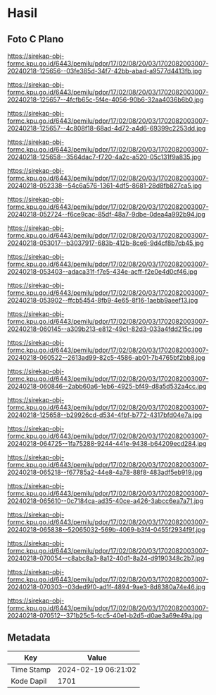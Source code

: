 # Hasil

## Foto C Plano

https://sirekap-obj-formc.kpu.go.id/6443/pemilu/pdpr/17/02/08/20/03/1702082003007-20240218-125656--03fe385d-34f7-42bb-abad-a9577d4413fb.jpg

https://sirekap-obj-formc.kpu.go.id/6443/pemilu/pdpr/17/02/08/20/03/1702082003007-20240218-125657--4fcfb65c-5f4e-4056-90b6-32aa4036b6b0.jpg

https://sirekap-obj-formc.kpu.go.id/6443/pemilu/pdpr/17/02/08/20/03/1702082003007-20240218-125657--4c808f18-68ad-4d72-a4d6-69399c2253dd.jpg

https://sirekap-obj-formc.kpu.go.id/6443/pemilu/pdpr/17/02/08/20/03/1702082003007-20240218-125658--3564dac7-f720-4a2c-a520-05c131f9a835.jpg

https://sirekap-obj-formc.kpu.go.id/6443/pemilu/pdpr/17/02/08/20/03/1702082003007-20240218-052338--54c6a576-1361-4df5-8681-28d8fb827ca5.jpg

https://sirekap-obj-formc.kpu.go.id/6443/pemilu/pdpr/17/02/08/20/03/1702082003007-20240218-052724--f6ce9cac-85df-48a7-9dbe-0dea4a992b94.jpg

https://sirekap-obj-formc.kpu.go.id/6443/pemilu/pdpr/17/02/08/20/03/1702082003007-20240218-053017--b3037917-683b-412b-8ce6-9d4cf8b7cb45.jpg

https://sirekap-obj-formc.kpu.go.id/6443/pemilu/pdpr/17/02/08/20/03/1702082003007-20240218-053403--adaca31f-f7e5-434e-acff-f2e0e4d0cf46.jpg

https://sirekap-obj-formc.kpu.go.id/6443/pemilu/pdpr/17/02/08/20/03/1702082003007-20240218-053902--ffcb5454-8fb9-4e65-8f16-1aebb9aeef13.jpg

https://sirekap-obj-formc.kpu.go.id/6443/pemilu/pdpr/17/02/08/20/03/1702082003007-20240218-060145--a309b213-e812-49c1-82d3-033a4fdd215c.jpg

https://sirekap-obj-formc.kpu.go.id/6443/pemilu/pdpr/17/02/08/20/03/1702082003007-20240218-060522--2613ad99-82c5-4586-ab01-7b4765bf2bb8.jpg

https://sirekap-obj-formc.kpu.go.id/6443/pemilu/pdpr/17/02/08/20/03/1702082003007-20240218-060846--2abb60a6-1eb6-4925-bf49-d8a5d532a4cc.jpg

https://sirekap-obj-formc.kpu.go.id/6443/pemilu/pdpr/17/02/08/20/03/1702082003007-20240218-125658--b29926cd-d534-4fbf-b772-4317bfd04e7a.jpg

https://sirekap-obj-formc.kpu.go.id/6443/pemilu/pdpr/17/02/08/20/03/1702082003007-20240218-064725--1fa75288-9244-441e-9438-b64209ecd284.jpg

https://sirekap-obj-formc.kpu.go.id/6443/pemilu/pdpr/17/02/08/20/03/1702082003007-20240218-065218--f67785a2-44e8-4a78-88f8-483adf5eb919.jpg

https://sirekap-obj-formc.kpu.go.id/6443/pemilu/pdpr/17/02/08/20/03/1702082003007-20240218-065610--0c7184ca-ad35-40ce-a426-3abcc6ea7a71.jpg

https://sirekap-obj-formc.kpu.go.id/6443/pemilu/pdpr/17/02/08/20/03/1702082003007-20240218-065838--52065032-569b-4069-b3f4-0455f2934f9f.jpg

https://sirekap-obj-formc.kpu.go.id/6443/pemilu/pdpr/17/02/08/20/03/1702082003007-20240218-070054--c8abc8a3-8a12-40d1-8a24-d9190348c2b7.jpg

https://sirekap-obj-formc.kpu.go.id/6443/pemilu/pdpr/17/02/08/20/03/1702082003007-20240218-070303--03ded9f0-ad1f-4894-9ae3-8d8380a74e46.jpg

https://sirekap-obj-formc.kpu.go.id/6443/pemilu/pdpr/17/02/08/20/03/1702082003007-20240218-070512--371b25c5-fcc5-40e1-b2d5-d0ae3a69e49a.jpg


## Metadata

| Key        | Value               |
| ---------- | ------------------- |
| Time Stamp | 2024-02-19 06:21:02 |
| Kode Dapil | 1701                |



